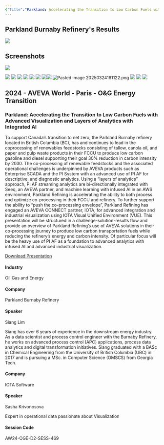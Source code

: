 ```yaml
---
{"Title":"Parkland: Accelerating the Transition to Low Carbon Fuels with Advanced Visualization and Layers of Analytics with Integrated AI","Year":2024,"Industry":"Oil Gas and Energy","URL":"https://www.aveva.com/en/perspectives/presentations/2024/parkland--accelerating-the-transition-to-low-carbon-fuels-with-advanced-visualization-and-layers-of-analytics-with-integrated-ai/","PDF":"https://cdn.mediavalet.com/eunl/content/mjlMRFLwLEiltquXdIG4jA/mkPyM8QC7ku82tTaTffGzg/Original/Parkland%3A%20Accelerating%20the%20Transition%20to%20Low%20Carbon%20Fuels%20with%20Advanced%20Visualization%20and%20Layers%20of%20Analytics%20with%20Integrated%20AI.pdf","Company":"Parkland Burnaby Refinery","Keywords":["Advanced Analytics","IOTA"],"dg-publish":true,"permalink":"/aveva/customer-stories/2024/2024-parkland-accelerating-the-transition-to-low-carbon-fuels-with-advanced-visualization-and-layers-of-analytics-with-integrated-ai/","dgPassFrontmatter":true}
---
```


## Parkland Burnaby Refinery's Results
![](https://i.imgur.com/jGxxBSE.jpeg)

## Screenshots
![](https://i.imgur.com/On5B1GT.png)

![](https://i.imgur.com/xeClzZe.png)
![](https://i.imgur.com/ylmAurk.png)
![](https://i.imgur.com/H4AAAtq.png)
![](https://i.imgur.com/ddanYCW.png)
![](https://i.imgur.com/CH3UzXA.png)
![](https://i.imgur.com/aGW3XUF.png)
![](https://i.imgur.com/PpoxRxu.png)![](https://i.imgur.com/JvK83ph.png)
![Pasted image 20250324161122.png](/img/user/07%20-%20Support/Attachments/Pasted%20image%2020250324161122.png)
![](https://i.imgur.com/QEh8EoU.png)
![](https://i.imgur.com/zSmqdHJ.png)
![](https://i.imgur.com/rGouakz.png)

## 2024 - AVEVA World - Paris - O&G Energy Transition

### Parkland: Accelerating the Transition to Low Carbon Fuels with Advanced Visualization and Layers of Analytics with Integrated AI

To support Canada’s transition to net zero, the Parkland Burnaby refinery located in British Columbia (BC), has and continues to lead in the coprocessing of renewables feedstocks consisting of tallow, canola oil, and paper and pulp waste products in their FCCU to produce low carbon gasoline and diesel supporting their goal 30% reduction in carbon intensity by 2030. The co-processing of renewable feedstocks and the associated operational challenges is underpinned by AVEVA products such as Enterprise SCADA and the PI System with an advanced use of PI AF for descriptive, and diagnostic analytics. Using a “layers of analytics” approach, PI AF streaming analytics are bi-directionally integrated with Seeq, an AVEVA partner, and machine learning with infused AI in an AWS environment, Parkland Refining is accelerating the ability to both process and optimize co-processing in their FCCU and refinery. To further support the ability to “push the co-processing envelope”, Parkland Refining has engaged an AVEVA CONNECT partner, IOTA, for advanced integration and industrial visualization using IOTA Visual Unified Environment (VUE). This presentation will be structured in a challenge-solution-results flow and provide an overview of Parkland Refining’s use of AVEVA solutions in their co-processing journey to produce low carbon transportation fuels while reducing the refinery’s energy and carbon intensity. Of particular focus will be the heavy use of PI AF as a foundation to advanced analytics with infused AI and advanced industrial visualization.

[Download Presentation](https://cdn.mediavalet.com/eunl/content/mjlMRFLwLEiltquXdIG4jA/mkPyM8QC7ku82tTaTffGzg/Original/Parkland%3A%20Accelerating%20the%20Transition%20to%20Low%20Carbon%20Fuels%20with%20Advanced%20Visualization%20and%20Layers%20of%20Analytics%20with%20Integrated%20AI.pdf)

#### Industry

Oil Gas and Energy

#### Company

Parkland Burnaby Refinery

#### Speaker

Siang Lim

Siang has over 6 years of experience in the downstream energy industry. As a data scientist and process control engineer with the Burnaby Refinery, he works on advanced process control (APC) applications, process data analytics and digital transformation initiatives. Siang graduated with a BASc in Chemical Engineering from the University of British Columbia (UBC) in 2017 and is pursuing a MSc. in Computer Science (OMSCS) from Georgia Tech.

#### Company

IOTA Software

#### Speaker

Sasha Krivonosova

Expert in operational data passionate about Visualization

#### Session Code

AW24-OGE-D2-SESS-469